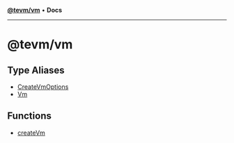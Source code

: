 [**@tevm/vm**](README.md) • **Docs**

***

# @tevm/vm

## Type Aliases

- [CreateVmOptions](type-aliases/CreateVmOptions.md)
- [Vm](type-aliases/Vm.md)

## Functions

- [createVm](functions/createVm.md)
